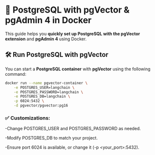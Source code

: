 # 🚀 PostgreSQL with pgVector & pgAdmin 4 in Docker  

This guide helps you **quickly set up PostgreSQL with the pgVector extension** and **pgAdmin 4** using Docker.  

## 🛠️ **Run PostgreSQL with pgVector**  

You can start a **PostgreSQL container** with **pgVector** using the following command:  

```sh
docker run --name pgvector-container \
    -e POSTGRES_USER=langchain \
    -e POSTGRES_PASSWORD=langchain \
    -e POSTGRES_DB=langchain \
    -p 6024:5432 \
    -d pgvector/pgvector:pg16
```

### ✅ Customizations:

-Change POSTGRES_USER and POSTGRES_PASSWORD as needed.

-Modify POSTGRES_DB to match your project.

-Ensure port 6024 is available, or change it (-p <your_port>:5432).

